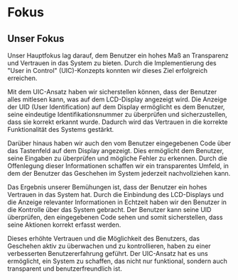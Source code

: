 # Fokus

## Unser Fokus

Unser Hauptfokus lag darauf, dem Benutzer ein hohes Maß an Transparenz und Vertrauen in das System zu bieten. Durch die Implementierung des "User in Control" (UIC)-Konzepts konnten wir dieses Ziel erfolgreich erreichen.

Mit dem UIC-Ansatz haben wir sicherstellen können, dass der Benutzer alles mitlesen kann, was auf dem LCD-Display angezeigt wird. Die Anzeige der UID (User Identification) auf dem Display ermöglicht es dem Benutzer, seine eindeutige Identifikationsnummer zu überprüfen und sicherzustellen, dass sie korrekt erkannt wurde. Dadurch wird das Vertrauen in die korrekte Funktionalität des Systems gestärkt.

Darüber hinaus haben wir auch den vom Benutzer eingegebenen Code über das Tastenfeld auf dem Display angezeigt. Dies ermöglicht dem Benutzer, seine Eingaben zu überprüfen und mögliche Fehler zu erkennen. Durch die Offenlegung dieser Informationen schaffen wir ein transparentes Umfeld, in dem der Benutzer das Geschehen im System jederzeit nachvollziehen kann.

Das Ergebnis unserer Bemühungen ist, dass der Benutzer ein hohes Vertrauen in das System hat. Durch die Einbindung des LCD-Displays und die Anzeige relevanter Informationen in Echtzeit haben wir den Benutzer in die Kontrolle über das System gebracht. Der Benutzer kann seine UID überprüfen, den eingegebenen Code sehen und somit sicherstellen, dass seine Aktionen korrekt erfasst werden.

Dieses erhöhte Vertrauen und die Möglichkeit des Benutzers, das Geschehen aktiv zu überwachen und zu kontrollieren, haben zu einer verbesserten Benutzererfahrung geführt. Der UIC-Ansatz hat es uns ermöglicht, ein System zu schaffen, das nicht nur funktional, sondern auch transparent und benutzerfreundlich ist.
